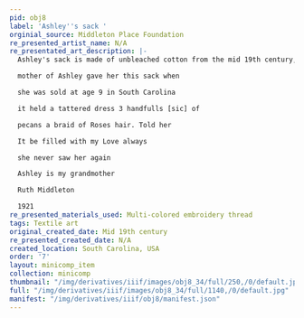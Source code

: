 ```yaml
---
pid: obj8
label: 'Ashley''s sack '
orginial_source: Middleton Place Foundation
re_presented_artist_name: N/A
re_presentated_art_description: |-
  Ashley's sack is made of unbleached cotton from the mid 19th century, about 33x16 inches. Her grand daughter Ruth Middleton embroidered the following on it: My great grandmother Rose

  mother of Ashley gave her this sack when

  she was sold at age 9 in South Carolina

  it held a tattered dress 3 handfulls [sic] of

  pecans a braid of Roses hair. Told her

  It be filled with my Love always

  she never saw her again

  Ashley is my grandmother

  Ruth Middleton

  1921
re_presented_materials_used: Multi-colored embroidery thread
tags: Textile art
original_created_date: Mid 19th century
re_presented_created_date: N/A
created_location: South Carolina, USA
order: '7'
layout: minicomp_item
collection: minicomp
thumbnail: "/img/derivatives/iiif/images/obj8_34/full/250,/0/default.jpg"
full: "/img/derivatives/iiif/images/obj8_34/full/1140,/0/default.jpg"
manifest: "/img/derivatives/iiif/obj8/manifest.json"
---
```

